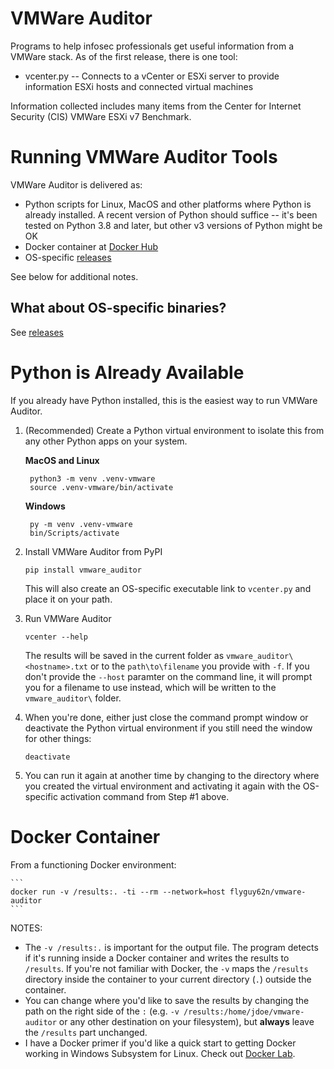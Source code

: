 # VMWare Auditor

Programs to help infosec professionals get useful information from a VMWare stack.  As of the first release, there is one tool:
* vcenter.py -- Connects to a vCenter or ESXi server to provide information ESXi hosts and connected virtual machines

Information collected includes many items from the Center for Internet Security (CIS) VMWare ESXi v7 Benchmark.

# Running VMWare Auditor Tools
VMWare Auditor is delivered as:
* Python scripts for Linux, MacOS and other platforms where Python is already installed.  A recent version of Python should suffice -- it's been tested on Python 3.8 and later, but other v3 versions of Python might be OK
* Docker container at [Docker Hub](https://hub.docker.com/r/flyguy62n/vmware-auditor)
* OS-specific [releases](https://github.com/kirkpatrickprice/vmware-auditor/releases)

See below for additional notes.

## What about OS-specific binaries?
See [releases](https://github.com/kirkpatrickprice/vmware-auditor/releases)

# Python is Already Available
If you already have Python installed, this is the easiest way to run VMWare Auditor.  

1. (Recommended) Create a Python virtual environment to isolate this from any other Python apps on your system.

    **MacOS and Linux**

        python3 -m venv .venv-vmware
        source .venv-vmware/bin/activate
        
    **Windows**

        py -m venv .venv-vmware
        bin/Scripts/activate
        
2. Install VMWare Auditor from PyPI

    ```
    pip install vmware_auditor
    ```

    This will also create an OS-specific executable link to `vcenter.py` and place it on your path.

3. Run VMWare Auditor

    ```
    vcenter --help
    ```

    The results will be saved in the current folder as `vmware_auditor\<hostname>.txt` or to the `path\to\filename` you provide with `-f`.  If you don't provide the `--host` paramter on the command line, it will prompt you for a filename to use instead, which will be written to the `vmware_auditor\` folder.

4. When you're done, either just close the command prompt window or deactivate the Python virtual environment if you still need the window for other things:

    ```
    deactivate
    ```

5. You can run it again at another time by changing to the directory where you created the virtual environment and activating it again with the OS-specific activation command from Step #1 above.

# Docker Container
From a functioning Docker environment:

    ```
    docker run -v /results:. -ti --rm --network=host flyguy62n/vmware-auditor
    ```

NOTES:
* The `-v /results:.` is important for the output file.  The program detects if it's running inside a Docker container and writes the results to `/results`.  If you're not familiar with Docker, the `-v` maps the `/results` directory inside the container to your current directory (`.`) outside the container.  
* You can change where you'd like to save the results by changing the path on the right side of the `:` (e.g. `-v /results:/home/jdoe/vmware-auditor` or any other destination on your filesystem), but **always** leave the `/results` part unchanged.
* I have a Docker primer if you'd like a quick start to getting Docker working in Windows Subsystem for Linux.  Check out [Docker Lab](https://github.com/flyguy62n/docker-lab).

